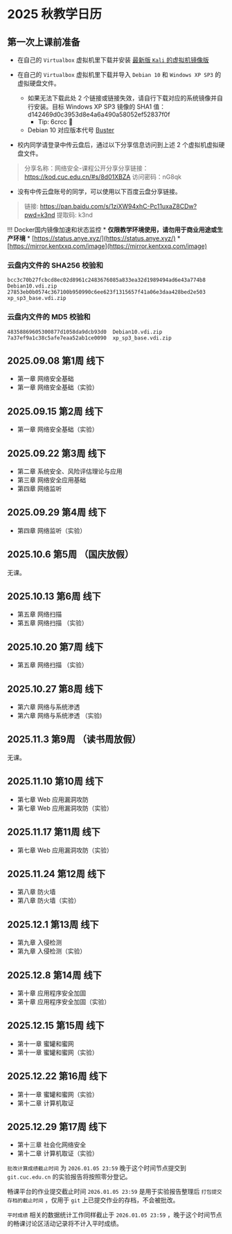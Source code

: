 # 2025 秋教学日历

## 第一次上课前准备

* 在自己的 `Virtualbox` 虚拟机里下载并安装 [最新版 `Kali` 的虚拟机镜像版](https://www.kali.org/get-kali/#kali-virtual-machines)
* 在自己的 `Virtualbox` 虚拟机里下载并导入 `Debian 10` 和 `Windows XP SP3` 的虚拟硬盘文件。
    * 如果无法下载此处 2 个链接或链接失效，请自行下载对应的系统镜像并自行安装。目标 Windows XP SP3 镜像的 SHA1 值： d142469d0c3953d8e4a6a490a58052ef52837f0f
        * Tip: 6crcc 🐶
    * Debian 10 对应版本代号 [Buster](https://www.debian.org/releases/buster/)

* 校内同学请登录中传云盘后，通过以下分享信息访问到上述 2 个虚拟机虚拟硬盘文件。

> 分享名称：网络安全-课程公开分享分享链接：https://kod.cuc.edu.cn/#s/8d01XBZA 访问密码：nG8qk

* 没有中传云盘账号的同学，可以使用以下百度云盘分享链接。

> 链接: https://pan.baidu.com/s/1ziXW94xhC-Pc11uxaZ8CDw?pwd=k3nd 提取码: k3nd 

!!! Docker国内镜像加速和状态监控
    * **仅限教学环境使用，请勿用于商业用途或生产环境**
    * [https://status.anye.xyz/](https://status.anye.xyz/)
    * [https://mirror.kentxxq.com/image](https://mirror.kentxxq.com/image)

### 云盘内文件的 SHA256 校验和

```
bcc3c70b27fcbcd8ec02d8961c2483676085a833ea32d1989494ad6e43a774b8  Debian10.vdi.zip
27853eb0b0574c367100b950990c6ee623f1315657f41a06e3daa428bed2e503  xp_sp3_base.vdi.zip
```

### 云盘内文件的 MD5 校验和

```
48358869605300877d1058da9dcb93d0  Debian10.vdi.zip
7a37ef9a1c38c5afe7eaa52ab1ce0090  xp_sp3_base.vdi.zip
```

## 2025.09.08 第1周 线下

* 第一章 网络安全基础
* 第一章 网络安全基础（实验）

## 2025.09.15 第2周 线下

* 第一章 网络安全基础（实验）

## 2025.09.22 第3周 线下

* 第二章 系统安全、风险评估理论与应用
* 第三章 网络安全应用基础
* 第四章 网络监听

## 2025.09.29 第4周 线下

* 第四章 网络监听（实验）

## 2025.10.6  第5周 （国庆放假）

无课。

## 2025.10.13 第6周 线下

* 第五章 网络扫描
* 第五章 网络扫描 （实验）

## 2025.10.20 第7周 线下

* 第五章 网络扫描 （实验）

## 2025.10.27 第8周 线下

* 第六章 网络与系统渗透 
* 第六章 网络与系统渗透 （实验)

## 2025.11.3  第9周 （读书周放假）

无课。

## 2025.11.10 第10周 线下

* 第七章 Web 应用漏洞攻防
* 第七章 Web 应用漏洞攻防（实验）

## 2025.11.17 第11周 线下

* 第七章 Web 应用漏洞攻防（实验）

## 2025.11.24 第12周 线下

* 第八章 防火墙
* 第八章 防火墙（实验）

## 2025.12.1 第13周 线下

* 第九章 入侵检测
* 第九章 入侵检测（实验）

## 2025.12.8 第14周 线下

* 第十章 应用程序安全加固
* 第十章 应用程序安全加固（实验）

## 2025.12.15 第15周 线下

* 第十一章 蜜罐和蜜网
* 第十一章 蜜罐和蜜网（实验）

## 2025.12.22 第16周 线下

* 第十一章 蜜罐和蜜网（实验）
* 第十二章 计算机取证

## 2025.12.29 第17周 线下

* 第十三章 社会化网络安全
* 第十二章 计算机取证（实验）


`批改计算成绩截止时间` 为 `2026.01.05 23:59` 晚于这个时间节点提交到 `git.cuc.edu.cn` 的实验报告将按照零分登记。

畅课平台的作业提交截止时间 `2026.01.05 23:59` 是用于实验报告整理后 `打包提交存档的截止时间` ，仅用于 `git` 上已提交作业的存档，不会被批改。

`平时成绩` 相关的数据统计工作同样截止于 `2026.01.05 23:59` ，晚于这个时间节点的畅课讨论区活动记录将不计入平时成绩。

